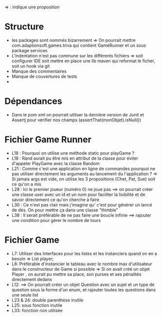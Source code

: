 => : indique une proposition

# Structure
- les packages sont nommés bizarrement 
  => On pourrait mettre com.adaptionsoft.games.triva qui contient GameRunner et un sous package services
- L'indentation n'est pas commune sur les différents fichiers
  => soit configurer IDE soit mettre en place une lib maven qui reformat le ficher, soit un hook via git
- Manque des commentaires
- Manque de couvertures de tests
- 

# Dépendances
- Dans le pom xml on pourrait utiliser la dernière version de Junit et Assertj pour vérifier nos champs (assertThat(monObjet).isNull())

# Fichier Game Runner
- L18 : Pourquoi on utilise une méthode static pour playGame ?
- L18 : Rand aurait pu être mis en attribut de la classe pour éviter d'appeler PlayGame avec la classe Random
- L21 : Comme c'est une application en ligne de commandes pourquoi ne pas utiliser directement les arguments au lancement du l'application ?
  => Si jamais args est vide, on utilise les 3 propositions (Chet, Pat, Sue) soit ce qu'on a mis
- L28 : Ici le premier joueur (numéro 0) ne joue pas
  ==> on pourrait créer une classe user avec un id et un nom pour faciliter la lisibilité et de savoir directement ce qu'on cherche à faire
- L30 : Ce n'est pas clair mais j'imagine qu' c'est pour générer un lancé de dés. On pour mettre ça dans une classe "thimble"
- L38 : Il serait préférable de ne pas faire une boucle infinie
==> rajouter une condition pour gérer le nombre de tours

# Fichier Game
- L7: Utiliser des Interfaces pour les listes et les instanciers quand on en a besoin
=> List player;
- L8: Préférable d'instancier le tableau avec le nombre max d'utilisateur dans le constructeur de Game si possible 
=> Si on avait créé un objet Player , on aurait pu mettre sa place, son purses et ses pénalités directement dedans
- L12: ==> On pourrait créer un objet Question avec un sujet et un type de question sous la forme d'un enum, et rajouter toutes les questions dans une seule list
- L23 & 24: double parenthèse inutile
- L25: sous fonction inutile
- L33: fonction non utilisée
